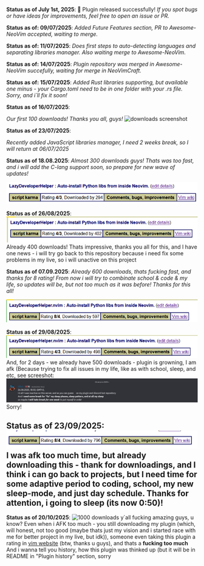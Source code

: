 <b>Status as of July 1st, 2025</b>:
🎉 Plugin released successfully!
*If you spot bugs or have ideas for improvements, feel free to open an issue or PR.*


<b>Status as of: 09/07/2025</b>:
*Added Future Features section, PR to Awesome-NeoVim accepted, waiting to merge.*


<b>Status as of: 11/07/2025</b>:
*Does first steps to auto-detecting languages and separating libraries manager. Also waiting merge to Awesome-NeoVim.*


<b>Status as of: 14/07/2025</b>:
*Plugin repository was merged in Awesome-NeoVim succefully, waiting for merge in NeoVimCraft.*


<b>Status as of: 15/07/2025</b>:
*Added Rust libraries supporting, but available one minus - your Cargo.toml need to be in one folder with your .rs file. Sorry, and i`ll fix it soon!*


<b>Status as of 16/07/2025</b>:

*Our first 100 downloads! Thanks you all, guys!*
![downloads screenshot](images/downloads.png)


<b>Status as of 23/07/2025</b>:

*Recently added JavaScript libraries manager, I need 2 weeks break, so I will return at 06/07/2025*

<b>Status as of 18.08.2025</b>:
*Almost 300 downloads guys! Thats was too fast, and i will add the C-lang support soon, so prepare for new wave of updates!*

![downloading stats](images/295_downloading.png)


<b>Status as of 26/08/2025</b>:
![400 downloads](./images/400_downloads.png)
Already 400 downloads! Thats impressive, thanks you all for this, and I have one news - i will try go back to this repository because i need fix some problems in my live, so i will unactive on this project


<b>Status as of 07.09.2025</b>:
*Already 600 downloads, thats fucking fast, and thanks for 8 rating! From now i will try to combinate school & code & my life, so updates will be, but not too much as it was before! Thanks for this all!*

![downloads stat](images/almost_600_downloads.png)


<b>Status as of 29/08/2025</b>:
![500 downloads](./images/almost_500_downloads.png)
And, for 2 days - we already have 500 downloads - plugin is growning, I am afk (Because trying to fix all issues in my life, like as with school, sleep, and etc, see screeshot:
![Discord screenshot](./images/screenshot_from_discord.png)
Sorry!

<b>Status as of 23/09/2025</b>:
![790 downloads](./images/790_downloads.png)
I was afk too much time, but already downloading this - thank for downloadings, and I think i can go back to projects, but I need time for some adaptive period to coding, school, my new sleep-mode, and just day schedule.
Thanks for attention, i going to sleep (its now 0:50)!
---

<b>Status as of 20/10/2025</b>:
![1000 downloads](./images/downloads_count/1000_downloads)
y`all fucking amazing guys, u know? Even when i AFK too much - you still downloading my plugin (which, will honest, not too good (maybe thats just my vision and i started race with me for better project in my live, but  idk)), someone even taking this plugin a rating in [vim website](https://www.vim.org/scripts/script.php?script_id=6156) (btw, thanks u guys), and thats a **fucking too much**
And i wanna tell you history, how this plugin was thinked up (but it will be in README in "Plugin history" section, sorry
